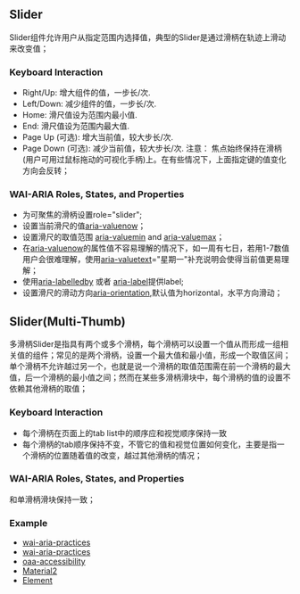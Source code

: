 ## Slider
Slider组件允许用户从指定范围内选择值，典型的Slider是通过滑柄在轨迹上滑动来改变值；
### Keyboard Interaction
- Right/Up: 增大组件的值，一步长/次.
- Left/Down: 减少组件的值，一步长/次.
- Home: 滑尺值设为范围内最小值.
- End: 滑尺值设为范围内最大值.
- Page Up (可选): 增大当前值，较大步长/次.
- Page Down (可选): 减少当前值，较大步长/次.
注意： 焦点始终保持在滑柄(用户可用过鼠标拖动的可视化手柄)上。在有些情况下，上面指定键的值变化方向会反转；
### WAI-ARIA Roles, States, and Properties
- 为可聚焦的滑柄设置role="slider";
- 设置当前滑尺的值[aria-valuenow](/aria?id=aria-valuenow-amp-aria-valuetext-property)；
- 设置滑尺的取值范围 [aria-valuemin](/aria?id=aria-valuemin-amp-aria-valuemax-property) and [aria-valuemax](/aria?id=aria-valuemin-amp-aria-valuemax-property)；
- 在[aria-valuenow](/aria?id=aria-valuenow-amp-aria-valuetext-property)的属性值不容易理解的情况下，如一周有七日，若用1-7数值用户会很难理解，使用[aria-valuetext](/aria?id=aria-valuenow-amp-aria-valuetext-property)="星期一"补充说明会使得当前值更易理解；
- 使用[aria-labelledby](/aria?id=aria-labelledby-property) 或者 [aria-label](/aria?id=aria-label-property)提供label;
- 设置滑尺的滑动方向[aria-orientation](/aria?id=aria-orientation-property),默认值为horizontal，水平方向滑动；

## Slider(Multi-Thumb)
多滑柄Slider是指具有两个或多个滑柄，每个滑柄可以设置一个值从而形成一组相关值的组件；常见的是两个滑柄，设置一个最大值和最小值，形成一个取值区间；单个滑柄不允许越过另一个，也就是说一个滑柄的取值范围需在前一个滑柄的最大值，后一个滑柄的最小值之间；然而在某些多滑柄滑块中，每个滑柄的值的设置不依赖其他滑柄的取值；
### Keyboard Interaction
- 每个滑柄在页面上的tab list中的顺序应和视觉顺序保持一致
- 每个滑柄的tab顺序保持不变，不管它的值和视觉位置如何变化，主要是指一个滑柄的位置随着值的改变，越过其他滑柄的情况；
### WAI-ARIA Roles, States, and Properties
和单滑柄滑块保持一致；
### Example
- [wai-aria-practices](https://www.w3.org/TR/wai-aria-practices/examples/slider/slider-1.html)
- [wai-aria-practices](https://www.w3.org/TR/wai-aria-practices/examples/slider/slider-2.html)
- [oaa-accessibility](http://oaa-accessibility.org/example/32/)
- [Material2](https://material.angular.io/components/slider/overview)
- [Element](http://element.eleme.io/#/zh-CN/component/slider)